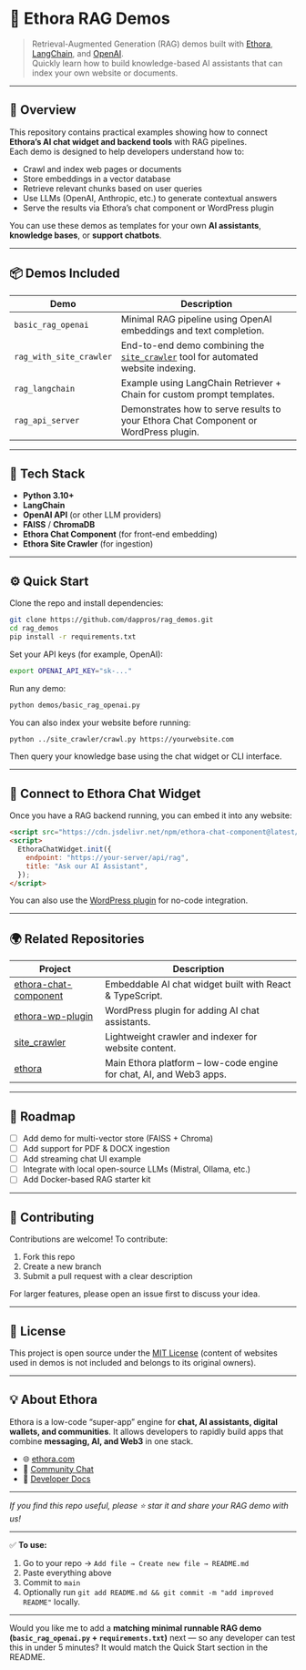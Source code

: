 # 🧠 Ethora RAG Demos

> Retrieval-Augmented Generation (RAG) demos built with [Ethora](https://ethora.com), [LangChain](https://www.langchain.com/), and [OpenAI](https://openai.com).  
> Quickly learn how to build knowledge-based AI assistants that can index your own website or documents.

---

## 🚀 Overview

This repository contains practical examples showing how to connect **Ethora’s AI chat widget and backend tools** with RAG pipelines.  
Each demo is designed to help developers understand how to:

- Crawl and index web pages or documents  
- Store embeddings in a vector database  
- Retrieve relevant chunks based on user queries  
- Use LLMs (OpenAI, Anthropic, etc.) to generate contextual answers  
- Serve the results via Ethora’s chat component or WordPress plugin

You can use these demos as templates for your own **AI assistants**, **knowledge bases**, or **support chatbots**.

---

## 📦 Demos Included

| Demo | Description |
|------|--------------|
| `basic_rag_openai` | Minimal RAG pipeline using OpenAI embeddings and text completion. |
| `rag_with_site_crawler` | End-to-end demo combining the [`site_crawler`](https://github.com/dappros/site_crawler) tool for automated website indexing. |
| `rag_langchain` | Example using LangChain Retriever + Chain for custom prompt templates. |
| `rag_api_server` | Demonstrates how to serve results to your Ethora Chat Component or WordPress plugin. |

---

## 🧰 Tech Stack

- **Python 3.10+**
- **LangChain**
- **OpenAI API** (or other LLM providers)
- **FAISS** / **ChromaDB**
- **Ethora Chat Component** (for front-end embedding)
- **Ethora Site Crawler** (for ingestion)

---

## ⚙️ Quick Start

Clone the repo and install dependencies:

```bash
git clone https://github.com/dappros/rag_demos.git
cd rag_demos
pip install -r requirements.txt
````

Set your API keys (for example, OpenAI):

```bash
export OPENAI_API_KEY="sk-..."
```

Run any demo:

```bash
python demos/basic_rag_openai.py
```

You can also index your website before running:

```bash
python ../site_crawler/crawl.py https://yourwebsite.com
```

Then query your knowledge base using the chat widget or CLI interface.

---

## 💬 Connect to Ethora Chat Widget

Once you have a RAG backend running, you can embed it into any website:

```html
<script src="https://cdn.jsdelivr.net/npm/ethora-chat-component@latest/dist/widget.js"></script>
<script>
  EthoraChatWidget.init({
    endpoint: "https://your-server/api/rag",
    title: "Ask our AI Assistant",
  });
</script>
```

You can also use the [WordPress plugin](https://github.com/dappros/ethora-wp-plugin) for no-code integration.

---

## 🌍 Related Repositories

| Project                                                                   | Description                                                         |
| ------------------------------------------------------------------------- | ------------------------------------------------------------------- |
| [ethora-chat-component](https://github.com/dappros/ethora-chat-component) | Embeddable AI chat widget built with React & TypeScript.            |
| [ethora-wp-plugin](https://github.com/dappros/ethora-wp-plugin)           | WordPress plugin for adding AI chat assistants.                     |
| [site_crawler](https://github.com/dappros/site_crawler)                   | Lightweight crawler and indexer for website content.                |
| [ethora](https://github.com/dappros/ethora)                               | Main Ethora platform – low-code engine for chat, AI, and Web3 apps. |

---

## 🧭 Roadmap

* [ ] Add demo for multi-vector store (FAISS + Chroma)
* [ ] Add support for PDF & DOCX ingestion
* [ ] Add streaming chat UI example
* [ ] Integrate with local open-source LLMs (Mistral, Ollama, etc.)
* [ ] Add Docker-based RAG starter kit

---

## 🤝 Contributing

Contributions are welcome!
To contribute:

1. Fork this repo
2. Create a new branch
3. Submit a pull request with a clear description

For larger features, please open an issue first to discuss your idea.

---

## 🧾 License

This project is open source under the [MIT License](LICENSE) (content of websites used in demos is not included and belongs to its original owners).

---

## 💡 About Ethora

Ethora is a low-code “super-app” engine for **chat, AI assistants, digital wallets, and communities**.
It allows developers to rapidly build apps that combine **messaging, AI, and Web3** in one stack.

* 🌐 [ethora.com](https://ethora.com)
* 💬 [Community Chat](https://beta.ethora.com)
* 🧰 [Developer Docs](https://docs.ethora.com)

---

*If you find this repo useful, please ⭐ star it and share your RAG demo with us!*

---

✅ **To use:**
1. Go to your repo → `Add file → Create new file → README.md`
2. Paste everything above
3. Commit to `main`  
4. Optionally run `git add README.md && git commit -m "add improved README"` locally.

---

Would you like me to add a **matching minimal runnable RAG demo (`basic_rag_openai.py` + `requirements.txt`)** next — so any developer can test this in under 5 minutes? It would match the Quick Start section in the README.
```
